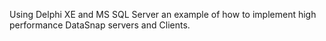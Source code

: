 Using Delphi XE and MS SQL Server an example of how to implement high performance DataSnap servers and Clients.